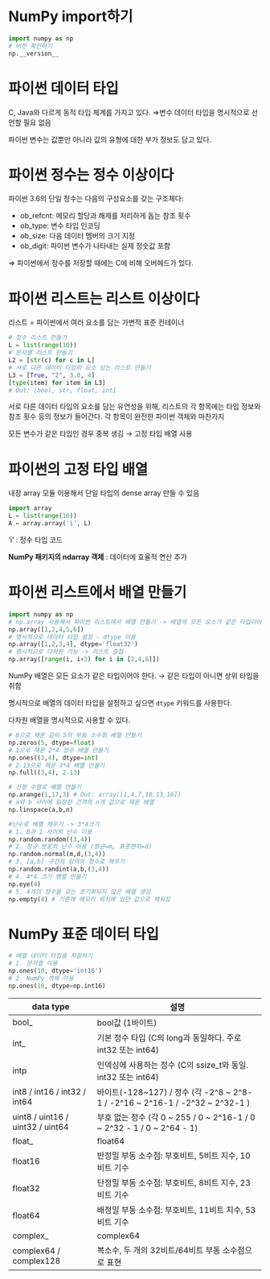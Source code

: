 # NumPy import하기

```python
import numpy as np
# 버전 확인하기
np.__version__
```

# 파이썬 데이터 타입

C, Java와 다르게 동적 타입 체계를 가지고 있다. ⇒변수 데이터 타입을 명시적으로 선언할 필요 없음

파이썬 변수는 값뿐만 아니라 값의 유형에 대한 부가 정보도 담고 있다.

# 파이썬 정수는 정수 이상이다

파이썬 3.6의 단일 정수는 다음의 구성요소를 갖는 구조체다:

- ob_refcnt: 메모리 할당과 해제를 처리하게 돕는 참조 횟수
- ob_type: 변수 타입 인코딩
- ob_size: 다음 데이터 멤버의 크기 지정
- ob_digit: 파이썬 변수가 나타내는 실제 정숫값 포함

⇒ 파이썬에서 정수를 저장할 때에는 C에 비해 오버헤드가 있다.

# 파이썬 리스트는 리스트 이상이다

리스트 = 파이썬에서 여러 요소를 담는 가변적 표준 컨테이너

```python
# 정수 리스트 만들기
L = list(range(10))
# 문자열 리스트 만들기
L2 = [str(c) for c in L]
# 서로 다른 데이터 타입의 요소 담는 리스트 만들기
L3 = [True, "2", 3.0, 4]
[type(item) for item in L3]
# Out: [bool, str, float, int]
```

서로 다른 데이터 타입의 요소를 담는 유연성을 위해, 리스트의 각 항목에는 타입 정보와 참조 횟수 등의 정보가 들어간다. 각 항목이 완전한 파이썬 객체와 마찬가지

모든 변수가 같은 타입인 경우 중복 생김 → 고정 타입 배열 사용

# 파이썬의 고정 타입 배열

내장 array 모듈 이용해서 단일 타입의 dense array 만들 수 있음

```python
import array
L = list(range(10))
A = array.array('i', L)
```

‘i’ : 정수 타입 코드

**NumPy 패키지의 ndarray 객체** : 데이터에 효율적 연산 추가

# 파이썬 리스트에서 배열 만들기

```python
import numpy as np
# np.array 사용해서 파이썬 리스트에서 배열 만들기 -> 배열의 모든 요소가 같은 타입이어야 함
np.array([1,2,4,5,6])
# 명시적으로 데이터 타입 설정 - dtype 이용
np.array([1,2,3,4], dtype='float32')
# 명시적으로 다차원 가능 -> 리스트 중첩
np.array([range(i, i+3) for i in [2,4,6]])
```

NumPy 배열은 모든 요소가 같은 타입이어야 한다. → 같은 타입이 아니면 상위 타입을 취함

명시적으로 배열의 데이터 타입을 설정하고 싶으면 `dtype` 키워드를 사용한다. 

다차원 배열을 명시적으로 사용할 수 있다. 

```python
# 0으로 채운 길이 5의 부동 소수점 배열 만들기
np.zeros(5, dtype=float)
# 1으로 채운 2*4 정수 배열 만들기
np.ones((2,4), dtype=int)
# 2.13으로 채운 3*4 배열 만들기
np.full((3,4), 2.13)

# 선형 수열로 배열 만들기
np.arange(1,17,3) # Out: array([1,4,7,10,13,16])
# a와 b 사이에 일정한 간격의 n개 값으로 채운 배열
np.linspace(a,b,n)

#난수로 배열 채우기 -> 3*4크기
# 1. 0과 1 사이의 난수 이용
np.random.random((3,4))
# 2. 정규 분포의 난수 이용 (평균=m, 표준편차=d)
np.random.normal(m,d,(3,4))
# 3. [a,b] 구간의 임의의 정수로 채우기
np.random.randint(a,b,(3,4))
# 4. 4*4 크기 행렬 만들기
np.eye(4)
# 5. 4개의 정수를 갖는 초기화되지 않은 배열 생성
np.empty(4) # 기존에 메모리 위치에 있던 값으로 채워짐
```

# NumPy 표준 데이터 타입

```python
# 배열 데이터 타입을 지정하기
# 1. 문자열 이용
np.ones(10, dtype='int16')
# 2. NumPy 객체 이용
np.ones(10, dtype=np.int16)
```
| data type | 설명 |
| --- | --- |
| bool_ | bool값 (1바이트) |
| int_ | 기본 정수 타입 (C의 long과 동일하다. 주로 int32 또는 int64) |
| intp | 인덱싱에 사용하는 정수 (C의 ssize_t와 동일. int32 또는 int64) |
| int8 / int16 / int32 / int64 | 바이트(-128~127) / 정수 (각 -2^8 ~ 2^8-1 / -2^16 ~ 2^16-1 / -2^32 ~ 2^32-1 ) |
| uint8 / uint16 / uint32 / uint64 | 부호 없는 정수 (각 0 ~ 255 / 0 ~ 2^16-1 / 0 ~ 2^32 - 1 /  0 ~ 2^64 - 1) |
| float_ | float64 |
| float16 | 반정밀 부동 소수점: 부호비트, 5비트 지수, 10비트 기수 |
| float32 | 단정밀 부동 소수점: 부호비트, 8비트 지수, 23비트 기수 |
| float64 | 배정밀 부동 소수점: 부호비트, 11비트 지수, 53비트 기수 |
| complex_ | complex64 |
| complex64 / complex128 | 복소수, 두 개의 32비트/64비트 부동 소수점으로 표현 |
